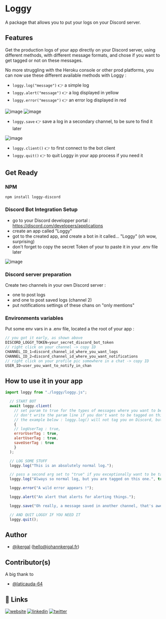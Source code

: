 # Loggy
A package that allows you to put your logs on your Discord server.


## Features
Get the production logs of your app directly on your Discord server, using different methods, with different message formats, and chose if you want to get tagged or not on these messages. 

No more struggling with the Heroku console or other prod platforms, you can now use these different available methods with Loggy :

- `loggy.log("message")` 👉 a simple log
- `loggy.alert("message")` 👉 a log displayed in yellow
- `loggy.error("message")` 👉 an error log displayed in red

![image](https://johannkergal.fr/uploads-hosting/logs-loggy.png)
![image](https://johannkergal.fr/uploads-hosting/tagged-message.png)

- `loggy.save` 👉 save a log in a secondary channel, to be sure to find it later

![image](https://johannkergal.fr/uploads-hosting/saved-log-loggy.png)

- `loggy.client()` 👉  to first connect to the bot client 
- `loggy.quit()` 👉  to quit Loggy in your app process if you need it



## Get Ready

### NPM
`npm install loggy-discord`

### Discord Bot Integration Setup
- go to your Discord developper portal : https://discord.com/developers/applications
- create an app called "Loggy"
- got to the created app, and create a bot in it called... "Loggy" (oh wow, surprising)
- don't forget to copy the secret Token of your to paste it in your .env file later

![image](https://johannkergal.fr/uploads-hosting/bot-token.png)

### Discord server preparation
Create two channels in your own Discord server : 
- one to post logs
- and one to post saved logs (channel 2) 
- put notifications settings of these chans on "only mentions"

### Environments variables
Put some env vars in a .env file, located a the root of your app :
```javascript
// you got it early, as shown above
DISCORD_LOGGY_TOKEN=your_secret_discord_bot_token 
// right click on your channel -> copy ID
CHANNEL_ID_1=discord_channel_id_where_you_want_logs
CHANNEL_ID_2=discord_channel_id_where_you_want_notifications
// right click on your profile pic somewhere in a chat -> copy ID
USER_ID=user_you_want_to_notify_in_chan
```

## How to use it in your app

```javascript
import loggy from "./loggy/loggy.js";

  // START BOT
  await loggy.client(
    // set param to true for the types of messages where you want to be tagged on Discord
    // don't write the param line if you don't want to be tagged on this type of message
    // the example below : loggy.log() will not tag you on Discord, but .error(), .alert() and .save() will
    {
    // logUserTag : true, 
    errorUserTag : true, 
    alertUserTag : true, 
    saveUserTag : true
    }
  );

  // LOG SOME STUFF
  loggy.log("This is an absolutely normal log.");

  // pass a second arg set to "true" if you exceptionally want to be tagged on this particular .log line
  loggy.log("Always so normal log, but you are tagged on this one.", true);

  loggy.error("A wild error appears !");

  loggy.alert("An alert that alerts for alerting things.");

  loggy.save("Oh really, a message saved in another channel, that's awesome !");

  // AND QUIT LOGGY IF YOU NEED IT
  loggy.quit();
```

## Author

- [@jkergal](https://github.com/jkergal) (hello@johannkergal.fr)

## Contributor(s)

A big thank to 

- [@laticauda-64](https://github.com/laticauda-64)


## 🔗 Links
[![website](https://img.shields.io/badge/my_website-000?style=for-the-badge&logo=ko-fi&logoColor=white)](https://johannkergal.fr/)
[![linkedin](https://img.shields.io/badge/linkedin-0A66C2?style=for-the-badge&logo=linkedin&logoColor=white)](https://www.linkedin.com/in/johannkergal)
[![twitter](https://img.shields.io/badge/twitter-1DA1F2?style=for-the-badge&logo=twitter&logoColor=white)](https://twitter.com/zetyd)
